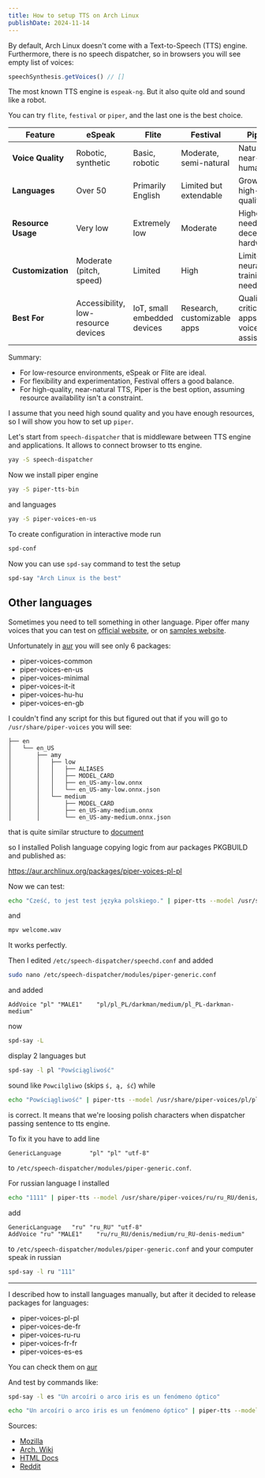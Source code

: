 ```yaml
---
title: How to setup TTS on Arch Linux
publishDate: 2024-11-14
---
```


By default, Arch Linux doesn't come with a Text-to-Speech (TTS) engine. Furthermore, there is no speech dispatcher, so in browsers you will see empty list of voices:

```javascript
speechSynthesis.getVoices() // []
```

The most known TTS engine is `espeak-ng`. But it also quite old and sound like a robot. 

You can try `flite`, `festival` or `piper`, and the last one is the best choice.

| Feature            | **eSpeak**               | **Flite**              | **Festival**              | **Piper**                |
|--------------------|--------------------------|-------------------------|---------------------------|---------------------------|
| **Voice Quality**  | Robotic, synthetic       | Basic, robotic         | Moderate, semi-natural    | Natural, near-human       |
| **Languages**      | Over 50                  | Primarily English      | Limited but extendable    | Growing, high-quality     |
| **Resource Usage** | Very low                 | Extremely low          | Moderate                  | Higher, needs decent hardware |
| **Customization**  | Moderate (pitch, speed)  | Limited                | High                      | Limited, neural training needed |
| **Best For**       | Accessibility, low-resource devices | IoT, small embedded devices | Research, customizable apps | Quality-critical apps, voice assistants |

Summary:

- For low-resource environments, eSpeak or Flite are ideal.
- For flexibility and experimentation, Festival offers a good balance.
- For high-quality, near-natural TTS, Piper is the best option, assuming resource availability isn't a constraint.

I assume that you need high sound quality and you have enough resources, so I will show you how to set up `piper`.

Let's start from `speech-dispatcher` that is middleware between TTS engine and applications. It allows to connect browser to tts engine.

```bash
yay -S speech-dispatcher
```

Now we install piper engine

```bash
yay -S piper-tts-bin
```

and languages

```bash
yay -S piper-voices-en-us
```

To create configuration in interactive mode run

```bash
spd-conf
```

Now you can use `spd-say` command to test the setup

```bash
spd-say "Arch Linux is the best"
```

## Other languages

Sometimes you need to tell something in other language. Piper offer many voices that you can test on [official website](https://piper.ttstool.com/), or on [samples website](https://rhasspy.github.io/piper-samples/).

Unfortunately in [aur](https://aur.archlinux.org/packages?O=0&SeB=nd&K=piper-voices&outdated=&SB=p&SO=d&PP=50&submit=Go) you will see only 6 packages:

- piper-voices-common
- piper-voices-en-us
- piper-voices-minimal
- piper-voices-it-it
- piper-voices-hu-hu
- piper-voices-en-gb

I couldn't find any script for this but figured out that if you will go to `/usr/share/piper-voices` you will see:

```text
├── en
│   └── en_US
│       ├── amy
│       │   ├── low
│       │   │   ├── ALIASES
│       │   │   ├── MODEL_CARD
│       │   │   ├── en_US-amy-low.onnx
│       │   │   └── en_US-amy-low.onnx.json
│       │   └── medium
│       │       ├── MODEL_CARD
│       │       ├── en_US-amy-medium.onnx
│       │       └── en_US-amy-medium.onnx.json
```

that is quite similar structure to [document](https://github.com/rhasspy/piper/blob/master/VOICES.md)

so I installed Polish language copying logic from aur packages PKGBUILD and published as:

https://aur.archlinux.org/packages/piper-voices-pl-pl

Now we can test:

```bash
echo "Cześć, to jest test języka polskiego." | piper-tts --model /usr/share/piper-voices/pl/pl_PL/darkman/medium/pl_PL-darkman-medium.onnx --output_file welcome.wav
```

and

```bash
mpv welcome.wav
```

It works perfectly.

Then I edited `/etc/speech-dispatcher/speechd.conf` and added

```bash
sudo nano /etc/speech-dispatcher/modules/piper-generic.conf
```

and added

```text
AddVoice "pl" "MALE1"    "pl/pl_PL/darkman/medium/pl_PL-darkman-medium"
```

now 

```bash
spd-say -L
```

display 2 languages but 

```bash
spd-say -l pl "Powściągliwość"
```

sound like `Powcilgliwo` (skips `ś, ą, ść`) while

```bash
echo "Powściągliwość" | piper-tts --model /usr/share/piper-voices/pl/pl_PL/darkman/medium/pl_PL-darkman-medium.onnx --output_file /tmp/welcome.wav && aplay /tmp/welcome.wav 
```

is correct. It means that we're loosing polish characters when dispatcher passing sentence to tts engine.

To fix it you have to add line

```text
GenericLanguage		   "pl" "pl" "utf-8"
```

to `/etc/speech-dispatcher/modules/piper-generic.conf`.

For russian language I installed

```bash
echo "1111" | piper-tts --model /usr/share/piper-voices/ru/ru_RU/denis/medium/ru_RU-denis-medium.onnx --output_file /tmp/welcome.wav && aplay /tmp/welcome.wav
```

add 

```text
GenericLanguage   "ru" "ru_RU" "utf-8"
AddVoice "ru" "MALE1"    "ru/ru_RU/denis/medium/ru_RU-denis-medium"
```

to `/etc/speech-dispatcher/modules/piper-generic.conf` and your computer speak in russian

```bash
spd-say -l ru "111" 
```

---

I described how to install languages manually, but after it decided to release packages for languages:

- piper-voices-pl-pl
- piper-voices-de-fr
- piper-voices-ru-ru
- piper-voices-fr-fr
- piper-voices-es-es

You can check them on [aur](https://aur.archlinux.org/packages?O=0&SeB=nd&K=piper-voices&outdated=&SB=p&SO=d&PP=50&submit=Go)

And test by commands like:

```bash
spd-say -l es "Un arcoíri o arco iris es un fenómeno óptico"
```

```bash
echo "Un arcoíri o arco iris es un fenómeno óptico" | piper-tts --model /usr/share/piper-voices/es/es_ES/sharvard/medium/es_ES-sharvard-medium.onnx --output_file /tmp/welcome.wav && aplay /tmp/welcome.wav
```

Sources: 
- [Mozilla](https://support.mozilla.org/en-US/kb/speechd-setup?as=u&utm_source=inproduct)
- [Arch. Wiki](https://wiki.archlinux.org/title/Speech_dispatcher)
- [HTML Docs](https://htmlpreview.github.io/?https://github.com/brailcom/speechd/blob/master/doc/speech-dispatcher.html)
- [Reddit](https://www.reddit.com/r/archlinux/comments/10jahc4/what_is_the_most_humansouding_tts_option_in/)